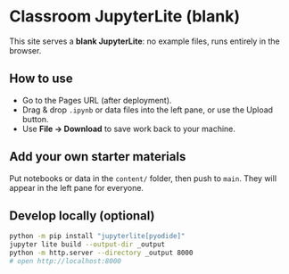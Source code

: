 # Classroom JupyterLite (blank)

This site serves a **blank JupyterLite**: no example files, runs entirely in the browser.

## How to use
- Go to the Pages URL (after deployment).
- Drag & drop `.ipynb` or data files into the left pane, or use the Upload button.
- Use **File → Download** to save work back to your machine.

## Add your own starter materials
Put notebooks or data in the `content/` folder, then push to `main`.
They will appear in the left pane for everyone.

## Develop locally (optional)
```bash
python -m pip install "jupyterlite[pyodide]"
jupyter lite build --output-dir _output
python -m http.server --directory _output 8000
# open http://localhost:8000
